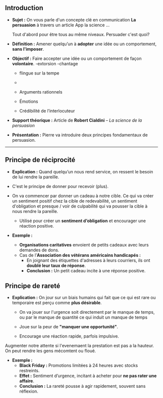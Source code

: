 ## Introduction
- **Sujet :** On vous parle d'un concepte clé en communication **La persuasion** à travers un article App la science ...

	Tout d'abord pour être tous au même niveaux. Persuader c'est quoi?


- **Définition :** Amener quelqu’un à **adopter** une idée ou un comportement, **sans l'imposer**.

- **Objectif :** Faire accepter une idée ou un comportement de façon **volontaire**.
	-extorsion
	-chantage
	- flingue sur la tempe
	- 
	
  - Arguments rationnels
  - Émotions
  - Crédibilité de l’interlocuteur

- **Support théorique :** Article de **Robert Cialdini** – *La science de la persuasion*
- **Présentation :** Pierre va introduire deux principes fondamentaux de persuasion.

---

## Principe de réciprocité

- **Explication :** Quand quelqu’un nous rend service, on ressent le besoin de lui rendre la pareille.
- C'est le principe de donner pour recevoir (plus).
- On va commencer par donner un cadeau à notre cible. Ce qui va créer un sentiment positif chez la cible de redevabilité, un sentiment d'obligation et presque / voir de culpabilité qui va pousser la cible à nous rendre la pareille.
  - Utilisé pour créer un **sentiment d’obligation** et encourager une réaction positive.

- **Exemple :**
  - **Organisations caritatives** envoient de petits cadeaux avec leurs demandes de dons.
  - Cas de l’**Association des vétérans américains handicapés :**
    - En joignant des étiquettes d'adresses à leurs courriers, ils ont **doublé leur taux de réponse**.
    - **Conclusion :** Un petit cadeau incite à une réponse positive.

## Principe de rareté

- **Explication :** On jour sur un biais humains qui fait que ce qui est rare ou temporaire est perçu comme **plus désirable**.
	- On va jouer sur l'urgence soit directement par le manque de temps, ou par le manque de quantité ce qui induit un manque de temps


  - Joue sur la peur de **"manquer une opportunité"**.
  - Encourage une réaction rapide, parfois impulsive.

Augmenter notre attente si l'evenemaent la prestation est pas a la hauteur. On peut rendre les gens mécomtent ou floué.
 
- **Exemple :**
  - **Black Friday :** Promotions limitées à 24 heures avec stocks restreints.
  - **Effet :** Sentiment d’urgence, incitant à acheter pour **ne pas rater une affaire**.
  - **Conclusion :** La rareté pousse à agir rapidement, souvent sans réflexion.


